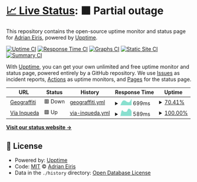 # [📈 Live Status](https://aeiris.github.io/upptime): <!--live status--> **🟧 Partial outage**

This repository contains the open-source uptime monitor and status page for [Adrian Eiris](https://aeiris.github.io/upptime), powered by [Upptime](https://github.com/upptime/upptime).

[![Uptime CI](https://github.com/aeiris/upptime/workflows/Uptime%20CI/badge.svg)](https://github.com/aeiris/upptime/actions?query=workflow%3A%22Uptime+CI%22)
[![Response Time CI](https://github.com/aeiris/upptime/workflows/Response%20Time%20CI/badge.svg)](https://github.com/aeiris/upptime/actions?query=workflow%3A%22Response+Time+CI%22)
[![Graphs CI](https://github.com/aeiris/upptime/workflows/Graphs%20CI/badge.svg)](https://github.com/aeiris/upptime/actions?query=workflow%3A%22Graphs+CI%22)
[![Static Site CI](https://github.com/aeiris/upptime/workflows/Static%20Site%20CI/badge.svg)](https://github.com/aeiris/upptime/actions?query=workflow%3A%22Static+Site+CI%22)
[![Summary CI](https://github.com/aeiris/upptime/workflows/Summary%20CI/badge.svg)](https://github.com/aeiris/upptime/actions?query=workflow%3A%22Summary+CI%22)

With [Upptime](https://upptime.js.org), you can get your own unlimited and free uptime monitor and status page, powered entirely by a GitHub repository. We use [Issues](https://github.com/aeiris/upptime/issues) as incident reports, [Actions](https://github.com/aeiris/upptime/actions) as uptime monitors, and [Pages](https://aeiris.github.io/upptime) for the status page.

<!--start: status pages-->
<!-- This summary is generated by Upptime (https://github.com/upptime/upptime) -->
<!-- Do not edit this manually, your changes will be overwritten -->
<!-- prettier-ignore -->
| URL | Status | History | Response Time | Uptime |
| --- | ------ | ------- | ------------- | ------ |
| <img alt="" src="https://icons.duckduckgo.com/ip3/geograffiti.xyz.ico" height="13"> [Geograffiti](http://geograffiti.xyz) | 🟥 Down | [geograffiti.yml](https://github.com/aeiris/upptime/commits/HEAD/history/geograffiti.yml) | <details><summary><img alt="Response time graph" src="./graphs/geograffiti/response-time-week.png" height="20"> 699ms</summary><br><a href="https://aeiris.github.io/upptime/history/geograffiti"><img alt="Response time 662" src="https://img.shields.io/endpoint?url=https%3A%2F%2Fraw.githubusercontent.com%2Faeiris%2Fupptime%2FHEAD%2Fapi%2Fgeograffiti%2Fresponse-time.json"></a><br><a href="https://aeiris.github.io/upptime/history/geograffiti"><img alt="24-hour response time 0" src="https://img.shields.io/endpoint?url=https%3A%2F%2Fraw.githubusercontent.com%2Faeiris%2Fupptime%2FHEAD%2Fapi%2Fgeograffiti%2Fresponse-time-day.json"></a><br><a href="https://aeiris.github.io/upptime/history/geograffiti"><img alt="7-day response time 699" src="https://img.shields.io/endpoint?url=https%3A%2F%2Fraw.githubusercontent.com%2Faeiris%2Fupptime%2FHEAD%2Fapi%2Fgeograffiti%2Fresponse-time-week.json"></a><br><a href="https://aeiris.github.io/upptime/history/geograffiti"><img alt="30-day response time 713" src="https://img.shields.io/endpoint?url=https%3A%2F%2Fraw.githubusercontent.com%2Faeiris%2Fupptime%2FHEAD%2Fapi%2Fgeograffiti%2Fresponse-time-month.json"></a><br><a href="https://aeiris.github.io/upptime/history/geograffiti"><img alt="1-year response time 644" src="https://img.shields.io/endpoint?url=https%3A%2F%2Fraw.githubusercontent.com%2Faeiris%2Fupptime%2FHEAD%2Fapi%2Fgeograffiti%2Fresponse-time-year.json"></a></details> | <details><summary><a href="https://aeiris.github.io/upptime/history/geograffiti">70.41%</a></summary><a href="https://aeiris.github.io/upptime/history/geograffiti"><img alt="All-time uptime 99.34%" src="https://img.shields.io/endpoint?url=https%3A%2F%2Fraw.githubusercontent.com%2Faeiris%2Fupptime%2FHEAD%2Fapi%2Fgeograffiti%2Fuptime.json"></a><br><a href="https://aeiris.github.io/upptime/history/geograffiti"><img alt="24-hour uptime 0.00%" src="https://img.shields.io/endpoint?url=https%3A%2F%2Fraw.githubusercontent.com%2Faeiris%2Fupptime%2FHEAD%2Fapi%2Fgeograffiti%2Fuptime-day.json"></a><br><a href="https://aeiris.github.io/upptime/history/geograffiti"><img alt="7-day uptime 70.41%" src="https://img.shields.io/endpoint?url=https%3A%2F%2Fraw.githubusercontent.com%2Faeiris%2Fupptime%2FHEAD%2Fapi%2Fgeograffiti%2Fuptime-week.json"></a><br><a href="https://aeiris.github.io/upptime/history/geograffiti"><img alt="30-day uptime 92.22%" src="https://img.shields.io/endpoint?url=https%3A%2F%2Fraw.githubusercontent.com%2Faeiris%2Fupptime%2FHEAD%2Fapi%2Fgeograffiti%2Fuptime-month.json"></a><br><a href="https://aeiris.github.io/upptime/history/geograffiti"><img alt="1-year uptime 99.14%" src="https://img.shields.io/endpoint?url=https%3A%2F%2Fraw.githubusercontent.com%2Faeiris%2Fupptime%2FHEAD%2Fapi%2Fgeograffiti%2Fuptime-year.json"></a></details>
| <img alt="" src="https://icons.duckduckgo.com/ip3/viainqueda.com.ico" height="13"> [Vía Inqueda](https://viainqueda.com) | 🟩 Up | [via-inqueda.yml](https://github.com/aeiris/upptime/commits/HEAD/history/via-inqueda.yml) | <details><summary><img alt="Response time graph" src="./graphs/via-inqueda/response-time-week.png" height="20"> 589ms</summary><br><a href="https://aeiris.github.io/upptime/history/via-inqueda"><img alt="Response time 557" src="https://img.shields.io/endpoint?url=https%3A%2F%2Fraw.githubusercontent.com%2Faeiris%2Fupptime%2FHEAD%2Fapi%2Fvia-inqueda%2Fresponse-time.json"></a><br><a href="https://aeiris.github.io/upptime/history/via-inqueda"><img alt="24-hour response time 736" src="https://img.shields.io/endpoint?url=https%3A%2F%2Fraw.githubusercontent.com%2Faeiris%2Fupptime%2FHEAD%2Fapi%2Fvia-inqueda%2Fresponse-time-day.json"></a><br><a href="https://aeiris.github.io/upptime/history/via-inqueda"><img alt="7-day response time 589" src="https://img.shields.io/endpoint?url=https%3A%2F%2Fraw.githubusercontent.com%2Faeiris%2Fupptime%2FHEAD%2Fapi%2Fvia-inqueda%2Fresponse-time-week.json"></a><br><a href="https://aeiris.github.io/upptime/history/via-inqueda"><img alt="30-day response time 595" src="https://img.shields.io/endpoint?url=https%3A%2F%2Fraw.githubusercontent.com%2Faeiris%2Fupptime%2FHEAD%2Fapi%2Fvia-inqueda%2Fresponse-time-month.json"></a><br><a href="https://aeiris.github.io/upptime/history/via-inqueda"><img alt="1-year response time 542" src="https://img.shields.io/endpoint?url=https%3A%2F%2Fraw.githubusercontent.com%2Faeiris%2Fupptime%2FHEAD%2Fapi%2Fvia-inqueda%2Fresponse-time-year.json"></a></details> | <details><summary><a href="https://aeiris.github.io/upptime/history/via-inqueda">100.00%</a></summary><a href="https://aeiris.github.io/upptime/history/via-inqueda"><img alt="All-time uptime 99.69%" src="https://img.shields.io/endpoint?url=https%3A%2F%2Fraw.githubusercontent.com%2Faeiris%2Fupptime%2FHEAD%2Fapi%2Fvia-inqueda%2Fuptime.json"></a><br><a href="https://aeiris.github.io/upptime/history/via-inqueda"><img alt="24-hour uptime 100.00%" src="https://img.shields.io/endpoint?url=https%3A%2F%2Fraw.githubusercontent.com%2Faeiris%2Fupptime%2FHEAD%2Fapi%2Fvia-inqueda%2Fuptime-day.json"></a><br><a href="https://aeiris.github.io/upptime/history/via-inqueda"><img alt="7-day uptime 100.00%" src="https://img.shields.io/endpoint?url=https%3A%2F%2Fraw.githubusercontent.com%2Faeiris%2Fupptime%2FHEAD%2Fapi%2Fvia-inqueda%2Fuptime-week.json"></a><br><a href="https://aeiris.github.io/upptime/history/via-inqueda"><img alt="30-day uptime 99.18%" src="https://img.shields.io/endpoint?url=https%3A%2F%2Fraw.githubusercontent.com%2Faeiris%2Fupptime%2FHEAD%2Fapi%2Fvia-inqueda%2Fuptime-month.json"></a><br><a href="https://aeiris.github.io/upptime/history/via-inqueda"><img alt="1-year uptime 99.93%" src="https://img.shields.io/endpoint?url=https%3A%2F%2Fraw.githubusercontent.com%2Faeiris%2Fupptime%2FHEAD%2Fapi%2Fvia-inqueda%2Fuptime-year.json"></a></details>

<!--end: status pages-->

[**Visit our status website →**](https://aeiris.github.io/upptime)

## 📄 License

- Powered by: [Upptime](https://github.com/upptime/upptime)
- Code: [MIT](./LICENSE) © [Adrian Eiris](https://aeiris.github.io/upptime)
- Data in the `./history` directory: [Open Database License](https://opendatacommons.org/licenses/odbl/1-0/)
